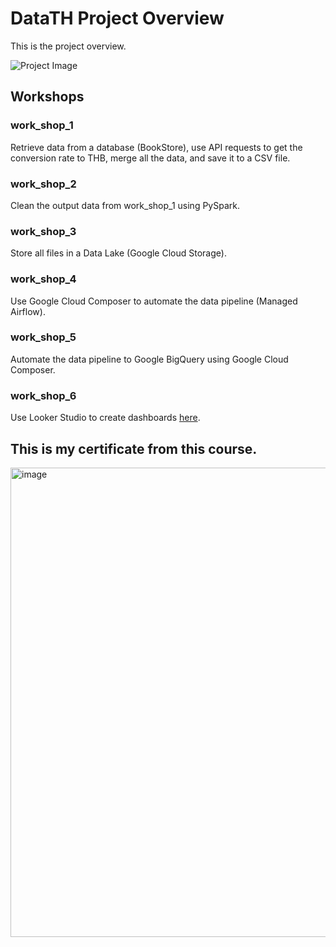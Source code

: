# DataTH Project Overview

This is the project overview.

![Project Image](https://github.com/user-attachments/assets/f3013741-a115-4b0d-8bf1-87f1ded1ea39)

## Workshops

### work_shop_1
Retrieve data from a database (BookStore), use API requests to get the conversion rate to THB, merge all the data, and save it to a CSV file.

### work_shop_2
Clean the output data from work_shop_1 using PySpark.

### work_shop_3
Store all files in a Data Lake (Google Cloud Storage).

### work_shop_4
Use Google Cloud Composer to automate the data pipeline (Managed Airflow).

### work_shop_5
Automate the data pipeline to Google BigQuery using Google Cloud Composer.

### work_shop_6
Use Looker Studio to create dashboards [here](https://lookerstudio.google.com/s/mcRJOMinW5A).

## This is my certificate from this course.
<img width="751" alt="image" src="https://github.com/user-attachments/assets/676fc7ad-2eaa-4503-95c0-5febd979228a" width="500">


